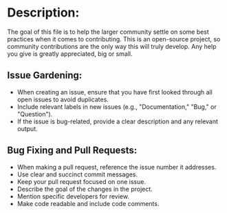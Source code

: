 # Description:
The goal of this file is to help the larger community settle on some best practices when it comes to contributing. This is an open-source project, so community contributions are the only way this will truly develop. Any help you give is greatly appreciated, big or small.

## Issue Gardening:
- When creating an issue, ensure that you have first looked through all open issues to avoid duplicates.
- Include relevant labels in new issues (e.g., "Documentation," "Bug," or "Question").
- If the issue is bug-related, provide a clear description and any relevant output.

## Bug Fixing and Pull Requests:
- When making a pull request, reference the issue number it addresses.
- Use clear and succinct commit messages.
- Keep your pull request focused on one issue.
- Describe the goal of the changes in the project.
- Mention specific developers for review.
- Make code readable and include code comments.
